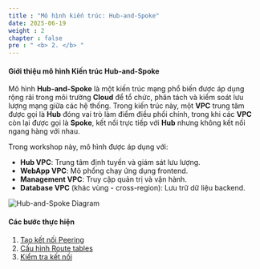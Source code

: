 ```yaml
---
title : "Mô hình kiến trúc: Hub-and-Spoke"
date: 2025-06-19
weight : 2
chapter : false
pre : " <b> 2. </b> "
---
```


#### Giới thiệu mô hình Kiến trúc Hub-and-Spoke

Mô hình **Hub-and-Spoke** là một kiến trúc mạng phổ biến được áp dụng rộng rãi trong môi trường **Cloud** để tổ chức, phân tách và kiểm soát lưu lượng mạng giữa các hệ thống. Trong kiến trúc này, một **VPC** trung tâm được gọi là **Hub** đóng vai trò làm điểm điều phối chính, trong khi các **VPC** còn lại được gọi là **Spoke**, kết nối trực tiếp với **Hub** nhưng không kết nối ngang hàng với nhau.

Trong workshop này, mô hình được áp dụng với:
- **Hub VPC**: Trung tâm định tuyến và giám sát lưu lượng.
- **WebApp VPC**: Mô phổng chạy ứng dụng frontend.
- **Management VPC**: Truy cập quản trị và vận hành.
- **Database VPC** (khác vùng - cross-region): Lưu trữ dữ liệu backend.

![Hub-and-Spoke Diagram](/images/1/001.png?featherlight=false&width=90pc)
#### Các bước thực hiện
1. [Tạo kết nối Peering](2-Architectural-Model-Hub-and-Spoke/1-Creat-VPC-Peering)
2. [Cấu hình Route tables](2-Architectural-Model-Hub-and-Spoke/2-Route-Tables)
3. [Kiểm tra kết nối](2-Architectural-Model-Hub-and-Spoke/3-Check-Result)